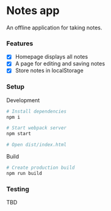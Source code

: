 # Notes app 

An offline application for taking notes. 

### Features 

- [x] Homepage displays all notes
- [x] A page for editing and saving notes
- [x] Store notes in localStorage 

### Setup 

Development 

```bash 
# Install dependencies
npm i 

# Start webpack server
npm start

# Open dist/index.html 
```

Build 

```bash
# Create production build 
npm run build 
```

### Testing 

TBD
